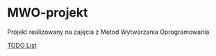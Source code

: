 # MWO-projekt
Projekt realizowany na zajęcia z Metod Wytwarzania Oprogramowania

[TODO List](/Dokumnety/TODO.md)